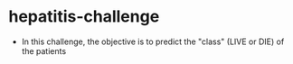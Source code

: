# hepatitis-challenge

+ In this challenge, the objective is to predict the "class" (LIVE or DIE) of the patients
